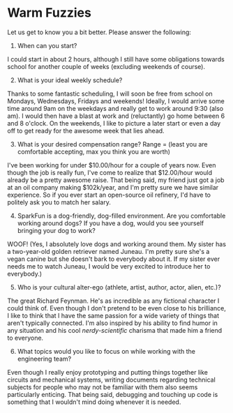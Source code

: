Warm Fuzzies
=============

Let us get to know you a bit better. Please answer the following:

1. When can you start?

 I could start in about 2 hours, although I still have some obligations towards school for another couple of weeks (excluding weekends of course).

2. What is your ideal weekly schedule?

  Thanks to some fantastic scheduling, I will soon be free from school on Mondays, Wednesdays, Fridays and weekends! Ideally, I would arrive some time around 9am on the weekdays and really get to work around 9:30 (also am). I would then have a blast at work and (reluctantly) go home between 6 and 8 o'clock. On the weekends, I like to picture a later start or even a day off to get ready for the awesome week that lies ahead.

3. What is your desired compensation range? Range = (least you are comfortable accepting, max you think you are worth)

  I've been working for under $10.00/hour for a couple of years now. Even though the job is really fun, I've come to realize that $12.00/hour would already be a pretty awesome raise. That being said, my friend just got a job at an oil company making $102k/year, and I'm pretty sure we have similar experience. So if you ever start an open-source oil refinery, I'd have to politely ask you to match her salary.

4. SparkFun is a dog-friendly, dog-filled environment. Are you comfortable working around dogs? If you have a dog, would you see yourself bringing your dog to work?

  WOOF! (Yes, I absolutely love dogs and working around them. My sister has a two-year-old golden retriever named Juneau. I'm pretty sure she's a vegan canine but she doesn't bark to everybody about it. If my sister ever needs me to watch Juneau, I would be very excited to introduce her to everybody.)

5. Who is your cultural alter-ego (athlete, artist, author, actor, alien, etc.)? 

  The great Richard Feynman. He's as incredible as any fictional character I could think of. Even though I don't pretend to be even close to his brilliance, I like to think that I have the same passion for a wide variety of things that aren't typically connected. I'm also inspired by his ability to find humor in any situation and his cool *nerdy-scientific* charisma that made him a friend to everyone.

6. What topics would you like to focus on while working with the engineering team? 

  Even though I really enjoy prototyping and putting things together like circuits and mechanical systems, writing documents regarding technical subjects for people who may not be familiar with them also seems particularly enticing. That being said, debugging and touching up code is something that I wouldn't mind doing whenever it is needed.
